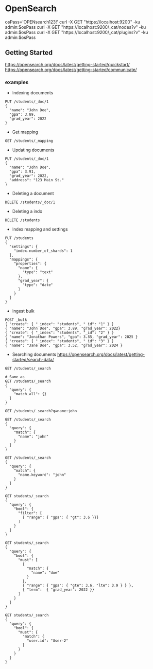 # OpenSearch

osPass='OPENsearch123!'
curl -X GET "https://localhost:9200" -ku admin:$osPass
curl -X GET "https://localhost:9200/_cat/nodes?v" -ku admin:$osPass
curl -X GET "https://localhost:9200/_cat/plugins?v" -ku admin:$osPass

## Getting Started
https://opensearch.org/docs/latest/getting-started/quickstart/
https://opensearch.org/docs/latest/getting-started/communicate/

### examples
- Indexing documents
~~~
PUT /students/_doc/1
{
  "name": "John Doe",
  "gpa": 3.89,
  "grad_year": 2022
}
~~~

- Get mapping
~~~
GET /students/_mapping
~~~

- Updating documents
~~~
PUT /students/_doc/1
{
  "name": "John Doe",
  "gpa": 3.91,
  "grad_year": 2022,
  "address": "123 Main St."
}
~~~

- Deleting a document
~~~
DELETE /students/_doc/1
~~~

- Deleting a indx
~~~
DELETE /students
~~~

- Index mapping and settings
~~~
PUT /students
{
  "settings": {
    "index.number_of_shards": 1
  }, 
  "mappings": {
    "properties": {
      "name": {
        "type": "text"
      },
      "grad_year": {
        "type": "date"
      }
    }
  }
}
~~~

- Ingest bulk
~~~
POST _bulk
{ "create": { "_index": "students", "_id": "1" } }
{ "name": "John Doe", "gpa": 3.89, "grad_year": 2022}
{ "create": { "_index": "students", "_id": "2" } }
{ "name": "Jonathan Powers", "gpa": 3.85, "grad_year": 2025 }
{ "create": { "_index": "students", "_id": "3" } }
{ "name": "Jane Doe", "gpa": 3.52, "grad_year": 2024 }
~~~

- Searching documents
https://opensearch.org/docs/latest/getting-started/search-data/

~~~
GET /students/_search

# Same as
GET /students/_search
{
  "query": {
    "match_all": {}
  }
}

GET /students/_search?q=name:john

GET /students/_search
{
  "query": {
    "match": {
      "name": "john"
    }
  }
}

GET /students/_search
{
  "query": {
    "match": {
      "name.keyword": "john"
    }
  }
}

GET students/_search
{
  "query": { 
    "bool": { 
      "filter": [ 
        { "range": { "gpa": { "gt": 3.6 }}}
      ]
    }
  }
}

GET students/_search
{
  "query": {
    "bool": {
      "must": [
        {
          "match": {
            "name": "doe"
          }
        },
        { "range": { "gpa": { "gte": 3.6, "lte": 3.9 } } },
        { "term":  { "grad_year": 2022 }}
      ]
    }
  }
}

GET students/_search
{
  "query": {
    "bool": {
      "must": {
        "match": {
          "user.id": "User-2"
        }
      }
    }
  }
}
~~~
